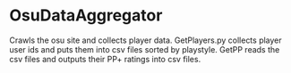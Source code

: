 # OsuDataAggregator
Crawls the osu site and collects player data.
GetPlayers.py collects player user ids and puts them into csv files sorted by playstyle.
GetPP reads the csv files and outputs their PP+ ratings into csv files.
